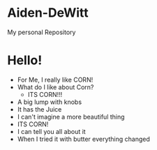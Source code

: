 # Aiden-DeWitt
My personal Repository

# Hello!

- For Me, I really like CORN!
- What do I like about Corn?
  - ITS CORN!!!
- A big lump with knobs
- It has the Juice
- I can't imagine a more beautiful thing
- ITS CORN!
- I can tell you all about it
- When I tried it with butter everything changed
